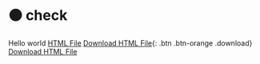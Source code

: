 # ⚫ check

Hello world [HTML File](hi.html) [Download HTML File](hi.html){: .btn .btn-orange .download} [Download HTML File](hi.html)
